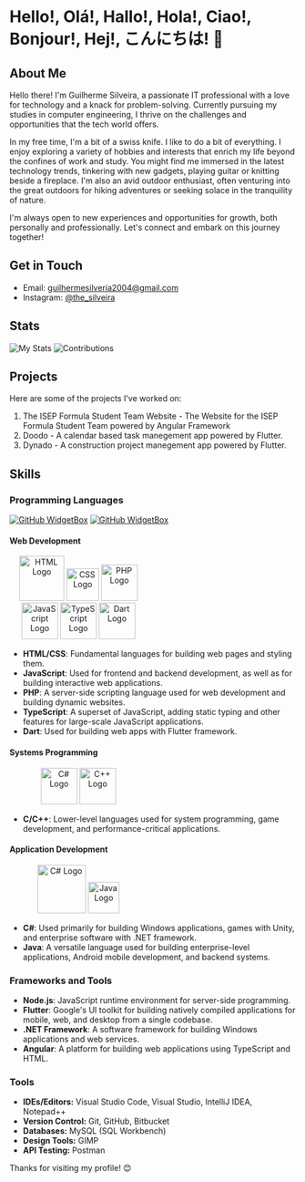# Hello!, Olá!, Hallo!, Hola!, Ciao!, Bonjour!, Hej!, こんにちは! 👋

## About Me

Hello there! I'm Guilherme Silveira, a passionate IT professional with a love for technology and a knack for problem-solving. Currently pursuing my studies in computer engineering, I thrive on the challenges and opportunities that the tech world offers.

In my free time, I'm a bit of a swiss knife. I like to do a bit of everything. I enjoy exploring a variety of hobbies and interests that enrich my life beyond the confines of work and study. You might find me immersed in the latest technology trends, tinkering with new gadgets, playing guitar or knitting beside a fireplace. I'm also an avid outdoor enthusiast, often venturing into the great outdoors for hiking adventures or seeking solace in the tranquility of nature.

I'm always open to new experiences and opportunities for growth, both personally and professionally. Let's connect and embark on this journey together!

## Get in Touch

<!-- - LinkedIn: [Your LinkedIn Profile](Link)
- Twitter: [Your Twitter Profile](Link)
-->

- Email: [guilhermesilveria2004@gmail.com](mailto:guilhermesilveira2004@gmail.com)
- Instagram: [@the_silveira](https://www.instagram.com/the_silveira/)

## Stats

![My Stats](https://github-readme-stats.vercel.app/api?username=Silveira-Guilherme&show_icons=true&theme=onedark)
![Contributions](https://github-readme-streak-stats.herokuapp.com/?user=Silveira-Guilherme&theme=onedark)

## Projects

Here are some of the projects I've worked on:

1. The ISEP Formula Student Team Website - The Website for the ISEP Formula Student Team powered by Angular Framework
2. Doodo - A calendar based task manegement app powered by Flutter.
3. Dynado - A construction project manegement app powered by Flutter.


## Skills
### Programming Languages




[![GitHub WidgetBox](https://github-widgetbox.vercel.app/api/skills?includeNames=true&theme=darkmode&languages=html,css,js,ts,php,c,cpp,csharp,dart,python,bash,xml,json,mysql,powershell,visualbasic,x86,arm)](https://github.com/Jurredr/github-widgetbox)
[![GitHub WidgetBox](https://github-widgetbox.vercel.app/api/skills?includeNames=true&theme=darkmode&frameworks=vue,react,nuxt,next,django,flutter,electron,bootstrap,gatsby,nest,tailwind,windi,express,svelte,angular,dotnetcore,laravel,ionic,dotnet)](https://github.com/Jurredr/github-widgetbox)






#### Web Development

<div style="display: grid; grid-template-columns: repeat(2, 1fr); gap: 20px;">
  <div style="text-align: center;">
    <img src="https://upload.wikimedia.org/wikipedia/commons/thumb/6/61/HTML5_logo_and_wordmark.svg/64px-HTML5_logo_and_wordmark.svg.png" alt="HTML Logo" width="79">
    <img src="https://upload.wikimedia.org/wikipedia/commons/thumb/d/d5/CSS3_logo_and_wordmark.svg/64px-CSS3_logo_and_wordmark.svg.png" alt="CSS Logo" width="57">
    <img src="https://upload.wikimedia.org/wikipedia/commons/thumb/2/27/PHP-logo.svg/64px-PHP-logo.svg.png" alt="PHP Logo" width="64">
    <img src="https://upload.wikimedia.org/wikipedia/commons/thumb/9/99/Unofficial_JavaScript_logo_2.svg/64px-Unofficial_JavaScript_logo_2.svg.png" alt="JavaScript Logo" width="64">
    <img src="https://upload.wikimedia.org/wikipedia/commons/thumb/4/4c/Typescript_logo_2020.svg/64px-Typescript_logo_2020.svg.png" alt="TypeScript Logo" width="64">
    <img src="https://avatars.githubusercontent.com/u/1609975?s=280&v=4" alt="Dart Logo" width="64">
  </div>
</div>

- **HTML/CSS**: Fundamental languages for building web pages and styling them.
- **JavaScript**: Used for frontend and backend development, as well as for building interactive web applications.
- **PHP**: A server-side scripting language used for web development and building dynamic websites.
- **TypeScript**: A superset of JavaScript, adding static typing and other features for large-scale JavaScript applications.
- **Dart**: Used for building web apps with Flutter framework.

#### Systems Programming
<div style="display: grid; grid-template-columns: repeat(2, 1fr); gap: 20px;">
  <div style="text-align: center;">
    <img src="https://upload.wikimedia.org/wikipedia/commons/thumb/3/35/The_C_Programming_Language_logo.svg/64px-The_C_Programming_Language_logo.svg.png" alt="C# Logo" width="64">
    <img src="https://upload.wikimedia.org/wikipedia/commons/thumb/1/18/ISO_C%2B%2B_Logo.svg/64px-ISO_C%2B%2B_Logo.svg.png" alt="C++ Logo" width="64">
  </div>
</div>

- **C/C++**: Lower-level languages used for system programming, game development, and performance-critical applications.

#### Application Development
<div style="display: grid; grid-template-columns: repeat(2, 1fr); gap: 20px;">
  <div style="text-align: center;">
    <img src="https://upload.wikimedia.org/wikipedia/commons/thumb/d/d2/C_Sharp_Logo_2023.svg/128px-C_Sharp_Logo_2023.svg.png" alt="C# Logo" width="85">
    <img src="https://upload.wikimedia.org/wikipedia/pt/thumb/3/30/Java_programming_language_logo.svg/96px-Java_programming_language_logo.svg.png" alt="Java Logo" width="55">
  </div>
</div>

- **C#**: Used primarily for building Windows applications, games with Unity, and enterprise software with .NET framework.
- **Java**: A versatile language used for building enterprise-level applications, Android mobile development, and backend systems.


### Frameworks and Tools

- **Node.js**: JavaScript runtime environment for server-side programming.
- **Flutter**: Google's UI toolkit for building natively compiled applications for mobile, web, and desktop from a single codebase.
- **.NET Framework**: A software framework for building Windows applications and web services.
- **Angular**: A platform for building web applications using TypeScript and HTML.


### Tools
  - **IDEs/Editors:** Visual Studio Code, Visual Studio, IntelliJ IDEA, Notepad++
  - **Version Control:** Git, GitHub, Bitbucket
  - **Databases:** MySQL (SQL Workbench)
  - **Design Tools:** GIMP
  - **API Testing:** Postman


Thanks for visiting my profile! 😊
